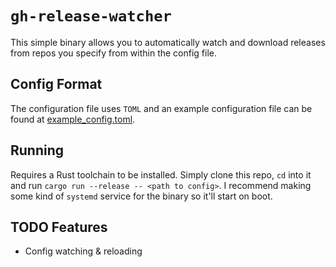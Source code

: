 # `gh-release-watcher`

This simple binary allows you to automatically watch and download releases from
repos you specify from within the config file.

## Config Format

The configuration file uses `TOML` and an example configuration file can be
found at [example_config.toml](example_config.toml).

## Running

Requires a Rust toolchain to be installed. Simply clone this repo, `cd` into it
and run `cargo run --release -- <path to config>`. I recommend making some kind
of `systemd` service for the binary so it'll start on boot.

## TODO Features

- Config watching & reloading